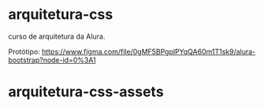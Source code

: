 # arquitetura-css
curso de arquitetura da Alura. 

Protótipo: https://www.figma.com/file/0gMF5BPgplPYqQA60m1T1sk9/alura-bootstrap?node-id=0%3A1 
# arquitetura-css-assets
